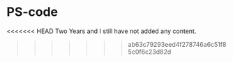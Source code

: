 # PS-code
<<<<<<< HEAD
Two Years and I still have not added any content.  
>>>>>>> ab63c79293eed4f278746a6c51f85c0f6c23d82d
